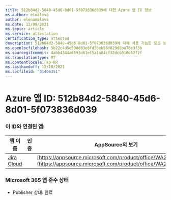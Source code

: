 ```yaml
---
title: 512b84d2-5840-45d6-8d01-5f073836d039에 대한 Azure 앱 ID 정보
ms.author: elmalova
author: elenamalova
ms.date: 12/09/2021
ms.topic: article
ms.service: attestation
certification_type: attested
description: 512b84d2-5840-45d6-8d01-5f073836d039에 대해 사용 가능한 모든 보안 및 규정 준수 정보입니다.
ms.openlocfilehash: 5b22c4d5e590d83e8fd30eb56f829d8ba70e3f3b
ms.sourcegitcommit: 4abb4344a6593d61ef5a1a84cf32dc6610652f2f
ms.translationtype: MT
ms.contentlocale: ko-KR
ms.lasthandoff: 12/10/2021
ms.locfileid: "61406351"
---
```

# <a name="azure-app-id-512b84d2-5840-45d6-8d01-5f073836d039"></a>Azure 앱 ID: 512b84d2-5840-45d6-8d01-5f073836d039


### <a name="apps-associated-with-this-id"></a>이 ID와 연결된 앱:
| **앱 이름** | **인증** | **AppSource의 보기** |
|--------------|---------------|-----------------------|
| [Jira Cloud](https://docs.microsoft.com/microsoft-365-app-certification/forward/WA200002140) |  | [https://appsource.microsoft.com/product/office/WA200002140](https://appsource.microsoft.com/product/office/WA200002140) |

### <a name="microsoft-365-app-compliance-status"></a>Microsoft 365 앱 준수 상태
- Publisher 상태: 완료
